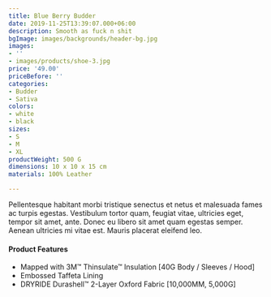 ```yaml
---
title: Blue Berry Budder
date: 2019-11-25T13:39:07.000+06:00
description: Smooth as fuck n shit
bgImage: images/backgrounds/header-bg.jpg
images:
- ''
- images/products/shoe-3.jpg
price: '49.00'
priceBefore: ''
categories:
- Budder
- Sativa
colors:
- white
- black
sizes:
- S
- M
- XL
productWeight: 500 G
dimensions: 10 x 10 x 15 cm
materials: 100% Leather

---
```

Pellentesque habitant morbi tristique senectus et netus et malesuada fames ac turpis egestas. Vestibulum tortor quam, feugiat vitae, ultricies eget, tempor sit amet, ante. Donec eu libero sit amet quam egestas semper. Aenean ultricies mi vitae est. Mauris placerat eleifend leo.

#### Product Features

* Mapped with 3M™ Thinsulate™ Insulation [40G Body / Sleeves / Hood]
* Embossed Taffeta Lining
* DRYRIDE Durashell™ 2-Layer Oxford Fabric [10,000MM, 5,000G]